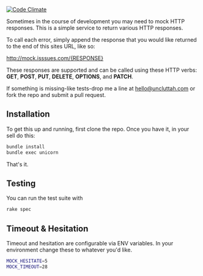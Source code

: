 [![Code Climate](https://codeclimate.com/github/matthewcrist/mock-response.png)](https://codeclimate.com/github/matthewcrist/mock-response)

Sometimes in the course of development you may need to mock HTTP responses. This is a simple service to return various HTTP responses.

To call each error, simply append the response that you would like returned to the end of this sites URL, like so:

http://mock.isssues.com/{RESPONSE}

These responses are supported and can be called using these HTTP verbs: **GET**, **POST**, **PUT**, **DELETE**, **OPTIONS**, and **PATCH**.

If something is missing-like tests-drop me a line at hello@uncluttah.com or fork the repo and submit a pull request.

## Installation

To get this up and running, first clone the repo. Once you have it, in your sell do this:

```sh
bundle install
bundle exec unicorn
```

That's it.

## Testing

You can run the test suite with 

```sh
rake spec
```

## Timeout & Hesitation

Timeout and hesitation are configurable via ENV variables. In your environment change these to whatever you'd like.

```sh
MOCK_HESITATE=5
MOCK_TIMEOUT=28
```